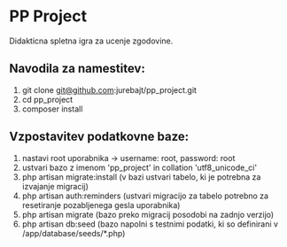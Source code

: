 PP Project
==========

Didakticna spletna igra za ucenje zgodovine.

Navodila za namestitev:
-----------------------

1. git clone git@github.com:jurebajt/pp_project.git
2. cd pp_project
3. composer install


Vzpostavitev podatkovne baze:
-----------------------------

1. nastavi root uporabnika -> username: root, password: root
2. ustvari bazo z imenom 'pp_project' in collation 'utf8_unicode_ci'
3. php artisan migrate:install (v bazi ustvari tabelo, ki je potrebna za izvajanje migracij)
4. php artisan auth:reminders (ustvari migracijo za tabelo potrebno za resetiranje pozabljenega gesla uporabnika)
4. php artisan migrate (bazo preko migracij posodobi na zadnjo verzijo)
5. php artisan db:seed (bazo napolni s testnimi podatki, ki so definirani v /app/database/seeds/*.php)